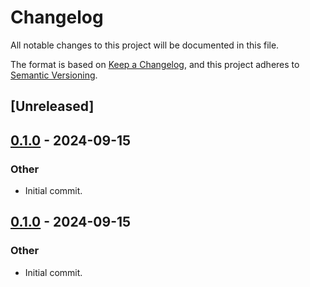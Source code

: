 # Changelog
All notable changes to this project will be documented in this file.

The format is based on [Keep a Changelog](https://keepachangelog.com/en/1.0.0/),
and this project adheres to [Semantic Versioning](https://semver.org/spec/v2.0.0.html).

## [Unreleased]

## [0.1.0](https://github.com/fermah-xyz/seek/releases/tag/fermah-common-v0.1.0) - 2024-09-15

### Other

- Initial commit.

## [0.1.0](https://github.com/fermah-xyz/seek/releases/tag/fermah-common-v0.1.0) - 2024-09-15

### Other
- Initial commit.
